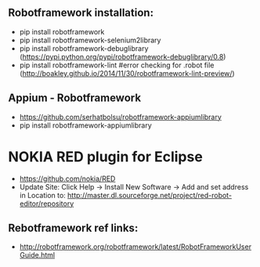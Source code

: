 ## Robotframework installation:
* pip install robotframework
* pip install robotframework-selenium2library
* pip install robotframework-debuglibrary (https://pypi.python.org/pypi/robotframework-debuglibrary/0.8)
* pip install robotframework-lint   #error checking for .robot file (http://boakley.github.io/2014/11/30/robotframework-lint-preview/)

## Appium - Robotframework
* https://github.com/serhatbolsu/robotframework-appiumlibrary
* pip install robotframework-appiumlibrary

# NOKIA RED plugin for Eclipse
* https://github.com/nokia/RED
* Update Site: Click Help -> Install New Software -> Add and set address in Location to: 
  http://master.dl.sourceforge.net/project/red-robot-editor/repository



## Rebotframework ref links:
* http://robotframework.org/robotframework/latest/RobotFrameworkUserGuide.html
